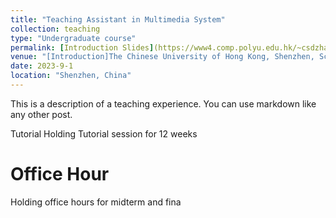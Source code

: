 ```yaml
---
title: "Teaching Assistant in Multimedia System"
collection: teaching
type: "Undergraduate course"
permalink: [Introduction Slides](https://www4.comp.polyu.edu.hk/~csdzhang/CSC3185/Course%20Outline.pdf)
venue: "[Introduction]The Chinese University of Hong Kong, Shenzhen, School of Science and Engineering"
date: 2023-9-1
location: "Shenzhen, China"
---
```


This is a description of a teaching experience. You can use markdown like any other post.

Tutorial
Holding Tutorial session for 12 weeks


Office Hour
======
Holding office hours for midterm and fina

